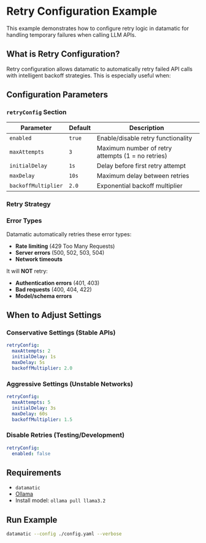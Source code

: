# Retry Configuration Example

This example demonstrates how to configure retry logic in datamatic for handling temporary failures when calling LLM APIs.

## What is Retry Configuration?

Retry configuration allows datamatic to automatically retry failed API calls with intelligent backoff strategies. This is especially useful when:

## Configuration Parameters

### `retryConfig` Section

| Parameter           | Default | Description                                       |
| ------------------- | ------- | ------------------------------------------------- |
| `enabled`           | `true`  | Enable/disable retry functionality                |
| `maxAttempts`       | `3`     | Maximum number of retry attempts (1 = no retries) |
| `initialDelay`      | `1s`    | Delay before first retry attempt                  |
| `maxDelay`          | `10s`   | Maximum delay between retries                     |
| `backoffMultiplier` | `2.0`   | Exponential backoff multiplier                    |

### Retry Strategy

### Error Types

Datamatic automatically retries these error types:
- **Rate limiting** (429 Too Many Requests)
- **Server errors** (500, 502, 503, 504)
- **Network timeouts**

It will **NOT** retry:
- **Authentication errors** (401, 403)
- **Bad requests** (400, 404, 422)
- **Model/schema errors**

## When to Adjust Settings

### Conservative Settings (Stable APIs)
```yaml
retryConfig:
  maxAttempts: 2
  initialDelay: 1s
  maxDelay: 5s
  backoffMultiplier: 2.0
```

### Aggressive Settings (Unstable Networks)
```yaml
retryConfig:
  maxAttempts: 5
  initialDelay: 3s
  maxDelay: 60s
  backoffMultiplier: 1.5
```

### Disable Retries (Testing/Development)
```yaml
retryConfig:
  enabled: false
```

## Requirements

- `datamatic`
- [Ollama](https://ollama.com/download)
- Install model: `ollama pull llama3.2`

## Run Example

```bash
datamatic --config ./config.yaml --verbose
```
